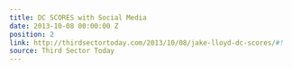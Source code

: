 ```yaml
---
title: DC SCORES with Social Media
date: 2013-10-08 00:00:00 Z
position: 2
link: http://thirdsectortoday.com/2013/10/08/jake-lloyd-dc-scores/#!
source: Third Sector Today
---
```


